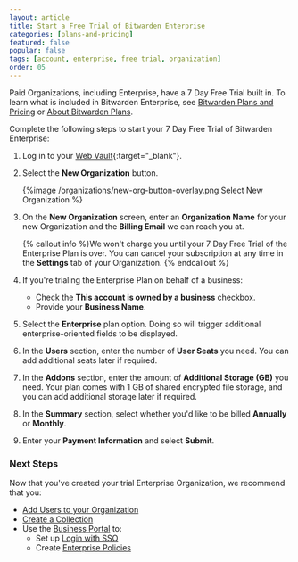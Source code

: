 ```yaml
---
layout: article
title: Start a Free Trial of Bitwarden Enterprise
categories: [plans-and-pricing]
featured: false
popular: false
tags: [account, enterprise, free trial, organization]
order: 05
---
```


Paid Organizations, including Enterprise, have a 7 Day Free Trial built in. To learn what is included in Bitwarden Enterprise, see [Bitwarden Plans and Pricing](https://bitwarden.com/pricing/business) or [About Bitwarden Plans](https://bitwarden.com/help/article/about-bitwarden-plans/#enterprise-organizations).

Complete the following steps to start your 7 Day Free Trial of Bitwarden Enterprise:

1. Log in to your [Web Vault](https://vault.bitwarden.com){:target="\_blank"}.
2. Select the **New Organization** button.

   {%image /organizations/new-org-button-overlay.png Select New Organization %}

3. On the **New Organization** screen, enter an **Organization Name** for your new Organization and the **Billing Email** we can reach you at.

   {% callout info %}We won't charge you until your 7 Day Free Trial of the Enterprise Plan is over. You can cancel your subscription at any time in the **Settings** tab of your Organization.
   {% endcallout %}

4. If you're trialing the Enterprise Plan on behalf of a business:
   - Check the **This account is owned by a business** checkbox.
   - Provide your **Business Name**.
5. Select the **Enterprise** plan option. Doing so will trigger additional enterprise-oriented fields to be displayed.
6. In the **Users** section, enter the number of **User Seats** you need. You can add additional seats later if required.
7. In the **Addons** section, enter the amount of **Additional Storage (GB)** you need. Your plan comes with 1 GB of shared encrypted file storage, and you can add additional storage later if required.
8. In the **Summary** section, select whether you'd like to be billed **Annually** or **Monthly**.
9. Enter your **Payment Information** and select **Submit**.

### Next Steps

Now that you've created your trial Enterprise Organization, we recommend that you:

- [Add Users to your Organization](https://bitwarden.com/help/article/managing-users/)
- [Create a Collection](https://bitwarden.com/help/article/create-collections/)
- Use the [Business Portal](https://bitwarden.com/help/article/about-business-portal) to:
  - Set up [Login with SSO](https://bitwarden.com/help/article/getting-started-with-sso)
  - Create [Enterprise Policies](https://bitwarden.com/help/article/policies)
